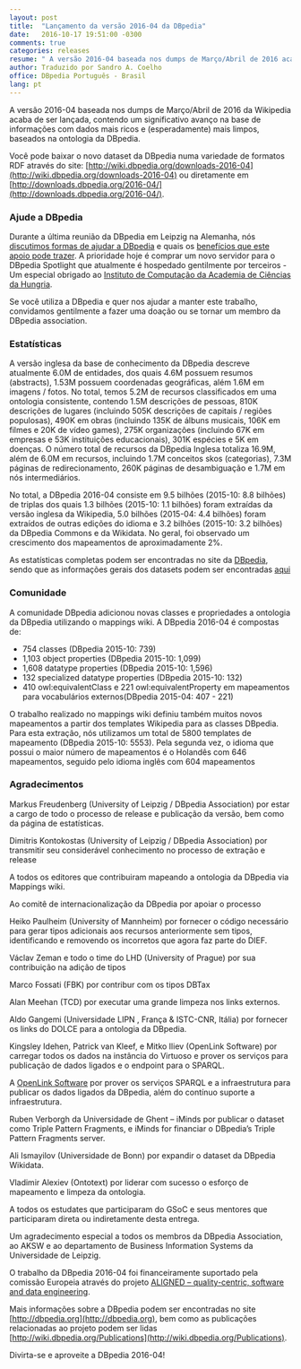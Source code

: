 ```yaml
---
layout: post
title:  "Lançamento da versão 2016-04 da DBpedia"
date:   2016-10-17 19:51:00 -0300
comments: true
categories: releases
resume: " A versão 2016-04 baseada nos dumps de Março/Abril de 2016 acaba de ser lançada[...]"
author: Traduzido por Sandro A. Coelho
office: DBpedia Português - Brasil
lang: pt
---
```


A versão 2016-04 baseada nos dumps de Março/Abril de 2016 da Wikipedia acaba de ser lançada, contendo um significativo avanço na base de informações com dados mais ricos e (esperadamente) mais limpos, baseados na ontologia da DBpedia.

Você pode baixar o novo dataset da DBpedia numa variedade de formatos RDF através do site: [http://wiki.dbpedia.org/downloads-2016-04](http://wiki.dbpedia.org/downloads-2016-04) ou diretamente em  [http://downloads.dbpedia.org/2016-04/](http://downloads.dbpedia.org/2016-04/).


### Ajude a DBpedia

Durante a última reunião da DBpedia em Leipzig na Alemanha, nós [discutimos formas de ajudar a DBpedia](http://blog.dbpedia.org/?p=210) 
e quais os [benefícios que este apoio pode trazer](http://wiki.dbpedia.org/why-is-dbpedia-so-important). A prioridade hoje é comprar um novo servidor para o DBpedia Spotlight que atualmente é hospedado gentilmente por terceiros - Um especial obrigado ao [Instituto de Computação da Academia de Ciências da Hungria](http://www.sztaki.hu).

Se você utiliza a DBpedia e quer nos ajudar a manter este trabalho, convidamos gentilmente a fazer uma doação ou se tornar um membro da DBpedia association.


### Estatísticas

A versão inglesa da base de conhecimento da DBpedia descreve atualmente 6.0M de entidades, dos quais 4.6M possuem resumos (abstracts), 1.53M possuem coordenadas geográficas, além 1.6M em imagens / fotos. No total, temos 5.2M de recursos classificados em uma ontologia consistente, contendo 1.5M descrições de pessoas, 810K descrições de lugares (incluindo 505K descrições de capitais / regiões populosas), 490K em obras (incluindo 135K de álbuns musicais, 106K em filmes e 20K de vídeo games), 275K organizações (incluindo 67K em empresas e 53K instituições educacionais), 301K espécies e 5K em doenças. O número total de recursos da DBpedia Inglesa totaliza 16.9M, além de 6.0M em recursos, incluindo 1.7M conceitos skos (categorias), 7.3M páginas de redirecionamento, 260K páginas de desambiguação e 1.7M em nós intermediários.

No total, a DBpedia 2016-04 consiste em 9.5 bilhões (2015-10: 8.8 bilhões) de triplas dos quais 1.3 bilhões (2015-10: 1.1 bilhões) foram extraídas da versão inglesa da Wikipedia, 5.0 bilhões (2015-04: 4.4 bilhões) foram extraídos de outras edições do idioma e 3.2 bilhões (2015-10: 3.2 bilhões) da DBpedia Commons e da Wikidata. No geral, foi observado um crescimento dos mapeamentos de aproximadamente 2%.

As estatísticas completas podem ser encontradas no site da [DBpedia](http://wiki.dbpedia.org/dbpedia-2016-04-statisticsdatasets/dataset-2015-10/dataset-2015-10-statistics), sendo que as informações gerais dos datasets podem ser encontradas [aqui](http://wiki.dbpedia.org/services-resources/datasets/dbpedia-datasets)

### Comunidade

A comunidade DBpedia adicionou novas classes e propriedades a ontologia da DBpedia utilizando o mappings wiki. A DBpedia 2016-04 é compostas de: 

- 754 classes (DBpedia 2015-10: 739)
- 1,103 object properties (DBpedia 2015-10: 1,099)
- 1,608 datatype properties (DBpedia 2015-10: 1,596)
- 132 specialized datatype properties (DBpedia 2015-10: 132)
- 410 owl:equivalentClass e 221 owl:equivalentProperty em mapeamentos para vocabulários externos(DBpedia 2015-04: 407 - 221)


O trabalho realizado no mappings wiki definiu também muitos novos mapeamentos a partir dos templates Wikipedia para as classes DBpedia. Para esta extração, nós utilizamos um total de 5800 templates de mapeamento (DBpedia 2015-10: 5553). Pela segunda vez, o idioma que possui o maior número de mapeamentos é o Holandês com 646 mapeamentos, seguido pelo idioma inglês com 604 mapeamentos

### Agradecimentos

Markus Freudenberg (University of Leipzig / DBpedia Association) por estar a cargo de todo o processo de release e publicação da versão, bem como da página de estatísticas.

Dimitris Kontokostas (University of Leipzig / DBpedia Association) por transmitir seu considerável conhecimento no processo de extração e release

A todos os editores que contribuiram mapeando a ontologia da DBpedia via Mappings wiki.

Ao comitê de internacionalização da DBpedia por apoiar o processo

Heiko Paulheim (University of Mannheim) por fornecer o código necessário para gerar tipos adicionais aos recursos anteriormente sem tipos, identificando e removendo os incorretos que agora faz parte do DIEF.

Václav Zeman e todo o time do LHD (University of Prague) por sua contribuição na adição de tipos

Marco Fossati (FBK) por contribur com os tipos DBTax

Alan Meehan (TCD) por executar uma grande limpeza nos links externos.

Aldo Gangemi (Universidade LIPN , França & ISTC-CNR, Itália)  por fornecer os links do DOLCE para a ontologia da DBpedia.

Kingsley Idehen, Patrick van Kleef, e Mitko Iliev (OpenLink Software) por carregar todos os dados na instância do Virtuoso e prover os serviços para publicação de dados ligados e o endpoint para o SPARQL.

A [OpenLink Software](http://www.openlinksw.com/) por prover os serviços SPARQL e a infraestrutura para publicar os dados ligados da DBpedia, além do contínuo suporte a infraestrutura.

Ruben Verborgh da Universidade de Ghent  – iMinds por publicar o dataset como Triple Pattern Fragments, e iMinds for financiar o DBpedia’s Triple Pattern Fragments server.

Ali Ismayilov (Universidade de Bonn)  por expandir o dataset  da DBpedia Wikidata.

Vladimir Alexiev (Ontotext) por liderar com sucesso o esforço de mapeamento e limpeza da ontologia.

A todos os estudates que participaram do GSoC e seus mentores que participaram direta ou indiretamente desta entrega.

Um agradecimento especial a todos os membros da DBpedia Association, ao AKSW e ao departamento de Business Information Systems da Universidade de Leipzig.
 
O trabalho da  DBpedia 2016-04 foi financeiramente suportado pela comissão Europeia através do projeto [ALIGNED – quality-centric, software and data engineering](http://aligned-project.eu/).

Mais informações sobre a DBpedia podem ser encontradas no site [http://dbpedia.org](http://dbpedia.org), bem como as publicações relacionadas ao projeto podem ser lidas [http://wiki.dbpedia.org/Publications](http://wiki.dbpedia.org/Publications).

Divirta-se e aproveite a DBpedia 2016-04!

